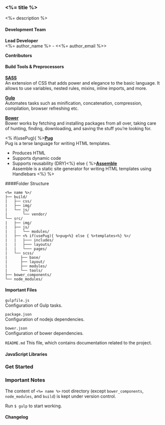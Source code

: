 ### <%= title %>
<%= description %>

#### Development Team

**Lead Developer**  
<%= author_name %> - <<%= author_email %>>

**Contributors**



#### Build Tools & Preprocessors

**[SASS](http://sass-lang.com/guide)**  
An extension of CSS that adds power and elegance to the basic language. It allows to use variables, nested rules, mixins, inline imports, and more.

**[Gulp](http://gulpjs.com/)**  
Automates tasks such as minification, concatenation, compression, compilation, browser refreshing etc.

**[Bower](http://bower.io/#getting-started)**  
Bower works by fetching and installing packages from all over, taking care of hunting, finding, downloading, and saving the stuff you’re looking for.

<% if(usePug){ %>**[Pug](https://pugjs.org/api/getting-started.html)**  
Pug is a terse language for writing HTML templates.

* Produces HTML
* Supports dynamic code
* Supports reusability (DRY)<%} else { %>**[Assemble](http://assemble.io/)**  
Assemble is a static site generator for writing HTML templates using Handlebars
<%} %>

####Folder Structure
	
	<%= name %>/  
	├── build/
	|   ├── css/
	|   ├── img/
	|   └── js/
	|       └── vendor/
	└── src/
	|   ├── img/
	|   ├── js/
	|   |   └── modules/
	|   ├── <% if(usePug){ %>pug<%} else { %>templates<%} %>/
	|   |   ├─── includes/
	|   |   ├─── layouts/
	|   |   └─── pages/
	|   └── scss/
	|      ├── base/
	|      ├── layout/
	|      ├── modules/
	|      └── tools/
	├── bower_components/
	└── node_modules/


#### Important Files
`gulpfile.js`  
Configuration of Gulp tasks.

`package.json`  
Configuration of nodejs dependencies.

`bower.json`  
Configuration of bower dependencies.

`README.md`
This file, which contains documentation related to the project.


#### JavaScript Libraries


### Get Started


### Important Notes
The content of `<%= name %>` root directory (except `bower_components`, `node_modules`, and `build`) is kept under version control.  

Run `$ gulp` to start working.

#### Changelog

